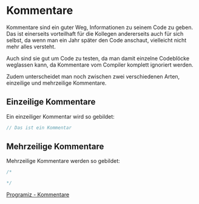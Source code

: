 # Kommentare

<show-structure depth="2"/>

Kommentare sind ein guter Weg, Informationen zu seinem Code zu geben. Das ist einerseits vorteilhaft für die Kollegen andererseits auch für sich selbst, da wenn man ein Jahr später den Code anschaut, vielleicht nicht mehr alles versteht.

Auch sind sie gut um Code zu testen, da man damit einzelne Codeblöcke weglassen kann, da Kommentare vom Compiler komplett ignoriert werden.

Zudem unterscheidet man noch zwischen zwei verschiedenen Arten, einzeilige und mehrzeilige Kommentare.

## Einzeilige Kommentare

Ein einzeiliger Kommentar wird so gebildet:

```C
// Das ist ein Kommentar
```

## Mehrzeilige Kommentare

Mehrzeilige Kommentare werden so gebildet:

```C
/*

*/
```

<seealso>
    <category ref="weitere">
        <a href="https://www.programiz.com/c-programming/comments">Programiz - Kommentare</a>
    </category>
</seealso>